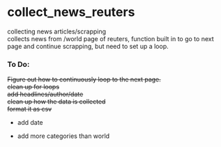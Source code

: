 # collect_news_reuters
collecting news articles/scrapping </br>
collects news from /world page of reuters, function built in to go to next page and continue scrapping, but need to set up a loop.


### To Do:
~~Figure out how to continuously loop to the next page.~~ <br>
~~clean up for loops~~ <br>
~~add headlines/author/date~~ <br>
~~clean up how the data is collected~~ <br>
~~format it as csv~~ 
- add date

- add more categories than world
